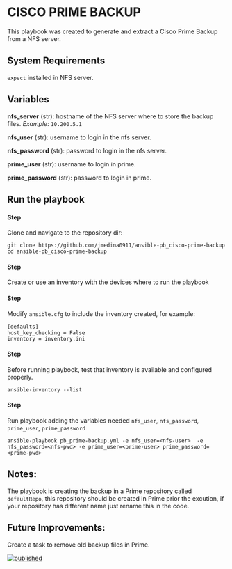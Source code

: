 CISCO PRIME BACKUP
==================
This playbook was created to generate and extract a Cisco Prime Backup from a NFS server.


System Requirements
-------------------
`expect` installed in NFS server.


Variables
---------
**nfs_server** (str):
hostname of the NFS server where to store the backup files.
*Example*: ``10.200.5.1``

**nfs_user** (str):
username to login in the nfs server.

**nfs_password** (str):
password to login in the nfs server.

**prime_user** (str):
username to login in prime.

**prime_password** (str):
password to login in prime.


Run the playbook
----------------

#### Step
Clone and navigate to the repository dir:
```
git clone https://github.com/jmedina0911/ansible-pb_cisco-prime-backup
cd ansible-pb_cisco-prime-backup
```

#### Step
Create or use an inventory with the devices where to run the playbook

#### Step
Modify `ansible.cfg` to include the inventory created, for example:
```
[defaults]
host_key_checking = False
inventory = inventory.ini
```

#### Step
Before running playbook, test that inventory is available and configured properly.
```
ansible-inventory --list
```
#### Step
Run playbook adding the variables needed `nfs_user`, `nfs_password`, `prime_user`, `prime_password`

```
ansible-playbook pb_prime-backup.yml -e nfs_user=<nfs-user>  -e nfs_password=<nfs-pwd> -e prime_user=<prime-user> prime_password=<prime-pwd>
```

Notes:
------
The playbook is creating the backup in a Prime repository called `defaultRepo`, this repository should be created in Prime prior the excution, if your repository has different name just rename this in the code.

Future Improvements:
--------------------
Create a task to remove old backup files in Prime.


[![published](https://static.production.devnetcloud.com/codeexchange/assets/images/devnet-published.svg)](https://developer.cisco.com/codeexchange/github/repo/jmedina0911/ansible-pb_cisco-prime-backup)